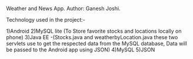 Weather and News App.
Author: Ganesh Joshi.


Technology used in the project:-

1)Android
2)MySQL lite (To Store favorite stocks and locations locally on phone)
3)Java EE -(Stocks.java and weatherbyLocation.java these two servlets use to get the respected data from the MySQL database, Data will be passed to the Android app using JSON)
4)MySQL
5)JSON
